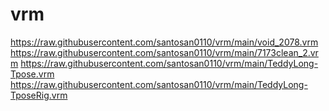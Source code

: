 # vrm
https://raw.githubusercontent.com/santosan0110/vrm/main/void_2078.vrm
https://raw.githubusercontent.com/santosan0110/vrm/main/7173clean_2.vrm
https://raw.githubusercontent.com/santosan0110/vrm/main/TeddyLong-Tpose.vrm
https://raw.githubusercontent.com/santosan0110/vrm/main/TeddyLong-TposeRig.vrm
